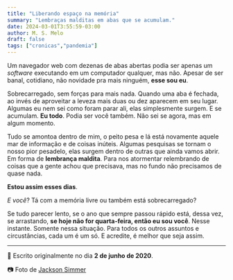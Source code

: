 ```yaml
---
title: "Liberando espaço na memória"
summary: "Lembraças malditas em abas que se acumulam."
date: 2024-03-01T3:55:59-03:00
author: M. S. Melo
draft: false
tags: ["cronicas","pandemia"]
---
```


Um navegador web com dezenas de abas abertas podia ser apenas um *software* executando em um computador qualquer, mas não. Apesar de ser banal, cotidiano, não novidade pra mais ninguém, **esse sou eu**.

Sobrecarregado, sem forças para mais nada. Quando uma aba é fechada, ao invés de aproveitar a leveza mais duas ou dez aparecem em seu lugar. Algumas eu nem sei como foram parar ali, elas simplesmente surgem. E se acumulam. **Eu todo**. Podia ser você também. Não sei se agora, mas em algum momento.

Tudo se amontoa dentro de mim, o peito pesa e lá está novamente aquele mar de informação e de coisas inúteis. Algumas pesquisas se tornam o nosso pior pesadelo, elas surgem dentro de outras que ainda vamos abrir. Em forma de **lembrança maldita**. Para nos atormentar relembrando de coisas que a gente achou que precisava, mas no fundo não precisamos de quase nada.

**Estou assim esses dias**. 

*E você*? Tá com a memória livre ou também está sobrecarregado? 

Se tudo parecer lento, se o ano que sempre passou rápido está, dessa vez, se arrastando, **se hoje não for quarta-feira, então eu sou você**. Nesse instante. Somente nessa situação. Para todos os outros assuntos e circustâncias, cada um é um só. E acredite, é melhor que seja assim.

---
📅 Escrito originalmente no dia **2 de junho de 2020**.

📷 Foto de [Jackson Simmer]("https://unsplash.com/photos/blue-orange-green-and-yellow-plastic-toy-ZxRHtPacwUY)